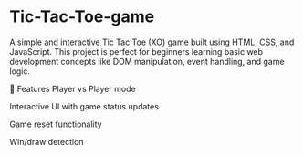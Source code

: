 # Tic-Tac-Toe-game
A simple and interactive Tic Tac Toe (XO) game built using HTML, CSS, and JavaScript. This project is perfect for beginners learning basic web development concepts like DOM manipulation, event handling, and game logic.
       
🚀 Features
Player vs Player mode

Interactive UI with game status updates

Game reset functionality

Win/draw detection
